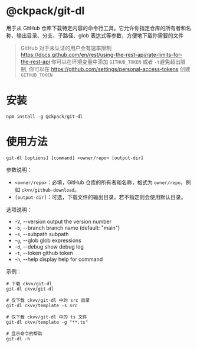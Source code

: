 # @ckpack/git-dl

用于从 GitHub 仓库下载特定内容的命令行工具。它允许你指定仓库的所有者和名称、输出目录、分支、子路径、glob 表达式等参数，方便地下载你需要的文件

> GitHub 对于未认证的用户会有速率限制 <https://docs.github.com/en/rest/using-the-rest-api/rate-limits-for-the-rest-api> 你可以在环境变量中添加 `GITHUB_TOKEN` 或者 `-t`避免超出限制, 你可以在 <https://github.com/settings/personal-access-tokens> 创建 `GITHUB_TOKEN`

# 安装

```shell
npm install -g @ckpack/git-dl
```

# 使用方法

```shell
git-dl [options] [command] <owner/repo> [output-dir]
```

参数说明：

-   `<owner/repo>`：必填，GitHub 仓库的所有者和名称，格式为 `owner/repo`，例如 `ckvv/github-download`。
-   `[output-dir]`：可选，下载文件的输出目录，若不指定则会使用默认目录。

选项说明：

+ -`V`, --version         output the version number
+ -`b`, --branch <char>   branch name (default: "main")
+ -`s`, --subpath <char>  subpath
+ -`g`, --glob <char>     glob expressions
+ -`d`, --debug           show debug log
+ -`t`, --token <char>    github token
+ -`h`, --help            display help for command

示例：

```shell
# 下载 ckvv/git-dl
git-dl ckvv/git-dl

# 仅下载 ckvv/git-dl 中的 src 目录
git-dl ckvv/template -s src

# 仅下载 ckvv/git-dl 中的 ts 文件
git-dl ckvv/template -g "**.ts"

# 显示命令的帮助
git-dl -h
```
